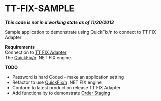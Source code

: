 TT-FIX-SAMPLE
=============

***This code is not in a working state as of 11/20/2013***

Sample application to demonstrate using QuickFix/n to connect to TT FIX Adapter

**Requirements**  
Connection to [TT FIX Adapter](https://www.tradingtechnologies.com/fix-adapter)  
The [QuickFix/n](http://quickfixn.org) .NET FIX engine.


**TODO**
- Password is hard Coded - make an application setting
- Refactor to use [QuickFix/n](http://www.quickfixn.org/) .NET FIX engine
- Conform to latest production release TT FIX Adapter
- Add functionality to demonstrate [Order Staging](https://www.tradingtechnologies.com/en/products/trading-analytics/xtrader/xtrader-orderstaging/)
